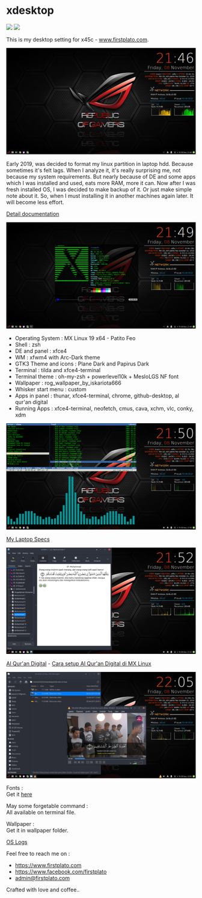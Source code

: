 # xdesktop
<img src="https://img.shields.io/github/license/ipang-dwi/xdesktop.svg" /> <img src="https://img.shields.io/badge/lab-firstplato.com-red.svg" />

This is my desktop setting for x45c - www.firstplato.com.

<img src="https://raw.githubusercontent.com/ipang-dwi/xdesktop/master/img/19/1.png"/>

Early 2019, was decided to format my linux partition in laptop hdd. Because  sometimes it's felt lags. When I analyze it, it's really surprising me, not because my system requirements. But nearly because of DE and some apps which I was installed and used, eats more RAM, more it can. Now after I was fresh installed OS, I was decided to make backup of it. Or just make simple note about it. So, when I must installing it in another machines again later. It will become less effort.

[Detail documentation](https://github.com/ipang-dwi/xdesktop/wiki)

<img src="https://raw.githubusercontent.com/ipang-dwi/xdesktop/master/img/19/2.png"/>

- Operating System : MX Linux 19 x64 - Patito Feo
- Shell : zsh
- DE and panel : xfce4
- WM : xfwm4 with Arc-Dark theme
- GTK3 Theme and icons : Plane Dark and Papirus Dark
- Terminal : tilda and xfce4-terminal
- Terminal theme : oh-my-zsh + powerlevel10k + MesloLGS NF font
- Wallpaper : rog_wallpaper_by_iskariota666
- Whisker start menu : custom
- Apps in panel : thunar, xfce4-terminal, chrome, github-desktop, al qur'an digital
- Running Apps : xfce4-terminal, neofetch, cmus, cava, xchm, vlc, conky, xdm

<img src="https://raw.githubusercontent.com/ipang-dwi/xdesktop/master/img/19/3.png"/>

[My Laptop Specs](https://github.com/ipang-dwi/xdesktop/wiki/My-Laptop-Specs)

<img src="https://raw.githubusercontent.com/ipang-dwi/xdesktop/master/img/19/4.png"/>

[Al Qur'an Digital](https://drive.google.com/open?id=1K0BzQxv2eqzni4QPmWRGcZm2uVWqBAsb) - [Cara setup Al Qur'an Digital di MX Linux](https://github.com/ipang-dwi/xdesktop/wiki/Cara-setup-Al-Qur'an-Digital-di-MX-Linux)

<img src="https://raw.githubusercontent.com/ipang-dwi/xdesktop/master/img/19/5.png"/>

Fonts :
<br>Get it [here](https://github.com/ipang-dwi/xfonts)

May some forgetable command :
<br>All available on terminal file.

Wallpaper :
<br>Get it in wallpaper folder.

[OS Logs](https://github.com/ipang-dwi/xdesktop/wiki/OS-Logs)

Feel free to reach me on :
- https://www.firstplato.com
- https://www.facebook.com/firstplato
- admin@firstplato.com

Crafted with love and coffee..
